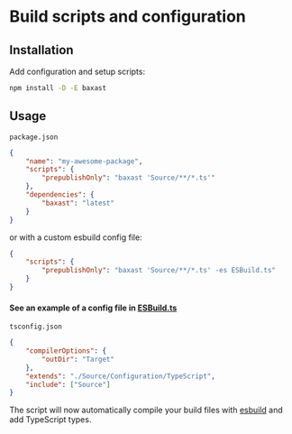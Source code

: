 # Build scripts and configuration

## Installation

Add configuration and setup scripts:

```sh
npm install -D -E baxast
```

## Usage

`package.json`

```json
{
	"name": "my-awesome-package",
	"scripts": {
		"prepublishOnly": "baxast 'Source/**/*.ts'"
	},
	"dependencies": {
		"baxast": "latest"
	}
}
```

or with a custom esbuild config file:

```json
{
	"scripts": {
		"prepublishOnly": "baxast 'Source/**/*.ts' -es ESBuild.ts"
	}
}
```

#### See an example of a config file in [ESBuild.ts](Source/Configuration/esbuild.ts)

`tsconfig.json`

```json
{
	"compilerOptions": {
		"outDir": "Target"
	},
	"extends": "./Source/Configuration/TypeScript",
	"include": ["Source"]
}
```

The script will now automatically compile your build files with [esbuild] and
add TypeScript types.

[baxast]: https://npmjs.org/baxast
[esbuild]: https://npmjs.org/esbuild
